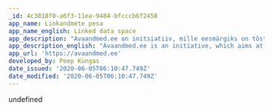 ```yaml
---
_id: 4c3818f0-a6f3-11ea-9484-bfcccb6f2458
app_name: Linkandmete pesa
app_name_english: Linked data space
app_description: "Avaandmed.ee on initsiatiiv, mille eesmärgiks on tõsta teadlikkust avaandmetest, tehes avaandmed veebis tavakodanikule nähtavaks, lihtsalt leitavaks ja kasutatavaks ilma erilisi tehnilisi või administratiivseid teadmisi eeldamata.\r\n\r\nTäna on andmete leidmiseks vaja teada milline asutus neid haldab, millises registris, andmekogus või failis nad asuvad ning millise programmiga saab faile avada ja kasutada. Avandmed.ee lõikab välja selle \"vahemehe\" ja teeb üksikud andmekirjed leitavaks, nähtavaks ja kasutatavaks otse veebis läbi tavalise veebibrauseri.\r\n\r\nLisaks saab keskkonnas andmeid pärida ja visualiseerida kasutades Semantic Mediawiki laienduse võimalusi."
app_description_english: "Avaandmed.ee is an initiative, which aims at increasing awareness of open data by exposing open data records to the Web such that they can be found and applied without comprehensive technical and administrative knowledge.\r\n\r\nToday you need to know which organization, in which dataset manages specific data records in order to locate specific data records. Furthermore, in order to apply the located data entries you need to master additional technical skills. Avaandmed.ee cuts out the technical and administrative \"middleman\" and makes individual data records available in the Web via common Web browser interface.\r\n\r\nFurthermore, the environment allows querying the stored linked data by using Semantic Mediawiki capabilities."
app_url: 'https://avaandmed.ee'
developed_by: Peep Küngas
date_issued: '2020-06-05T06:10:47.749Z'
date_modified: '2020-06-05T06:10:47.749Z'
---
```

undefined
